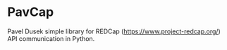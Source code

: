 # PavCap
Pavel Dusek simple library for REDCap (https://www.project-redcap.org/) API communication in Python.
